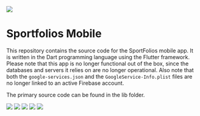 ![](assets/images/sportfolios_darker.png)

# Sportfolios Mobile

This repository contains the source code for the SportFolios mobile app. It is written in the Dart programming language using the Flutter framework. Please note that this app is no longer functional out of the box, since the databases and servers it relies on are no longer operational. Also note that both the `google-services.json` and the `GoogleService-Info.plist` files are no longer linked to an active Firebase account. 

The primary source code can be found in the lib folder. 

![](assets/images/screenshots/im1.png)
![](assets/images/screenshots/im2.jpg)
![](assets/images/screenshots/im3.jpg)
![](assets/images/screenshots/im4.png)
![](assets/images/screenshots/im5.png)
